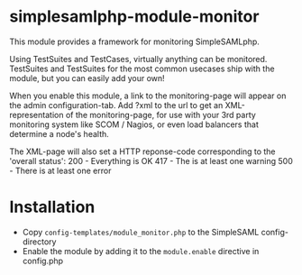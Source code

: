 # simplesamlphp-module-monitor
This module provides a framework for monitoring SimpleSAMLphp.

Using TestSuites and TestCases, virtually anything can be monitored.
TestSuites and TestSuites for the most common usecases ship with the module,
but you can easily add your own!

When you enable this module, a link to the monitoring-page will appear on the admin configuration-tab.
Add ?xml to the url to get an XML-representation of the monitoring-page, for use with your
3rd party monitoring system like SCOM / Nagios, or even load balancers that determine a node's health.

The XML-page will also set a HTTP reponse-code corresponding to the 'overall status':
200 - Everything is OK
417 - The is at least one warning
500 - There is at least one error

# Installation
- Copy `config-templates/module_monitor.php` to the SimpleSAML config-directory
- Enable the module by adding it to the `module.enable` directive in config.php
